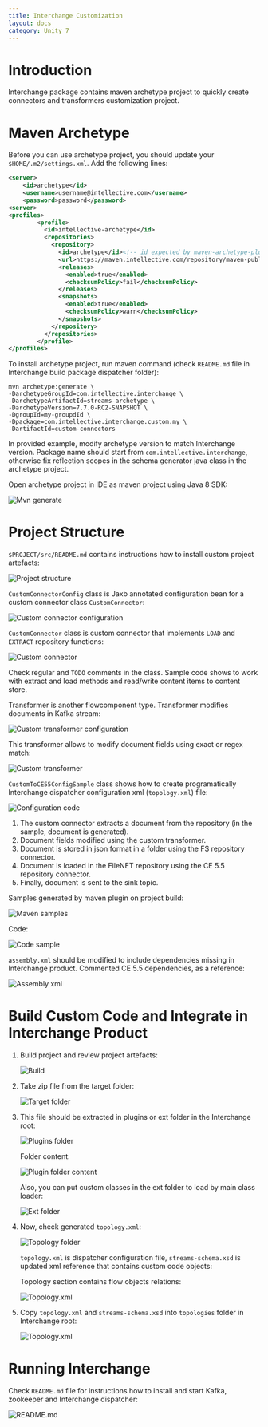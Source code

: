 ```yaml
---
title: Interchange Customization
layout: docs
category: Unity 7
---
```

# Introduction

Interchange package contains maven archetype project to quickly create connectors and transformers customization project.

# Maven Archetype
Before you can use archetype project, you should update your `$HOME/.m2/settings.xml`. Add the following lines:

```xml
<server>
    <id>archetype</id>
    <username>username@intellective.com</username>
    <password>password</password>
<server>
<profiles>
        <profile>
          <id>intellective-archetype</id>
          <repositories>
            <repository>
              <id>archetype</id><!-- id expected by maven-archetype-plugin to avoid fetching from everywhere -->
              <url>https://maven.intellective.com/repository/maven-public/</url>
              <releases>
                <enabled>true</enabled>
                <checksumPolicy>fail</checksumPolicy>
              </releases>
              <snapshots>
                <enabled>true</enabled>
                <checksumPolicy>warn</checksumPolicy>
              </snapshots>
            </repository>
          </repositories>
        </profile>
</profiles>
```

To install archetype project, run maven command (check `README.md` file in Interchange build package dispatcher folder):

```
mvn archetype:generate \
-DarchetypeGroupId=com.intellective.interchange \
-DarchetypeArtifactId=streams-archetype \
-DarchetypeVersion=7.7.0-RC2-SNAPSHOT \
-DgroupId=my-groupdId \
-Dpackage=com.intellective.interchange.custom.my \
-DartifactId=custom-connectors
```

In provided example, modify archetype version to match Interchange version.
Package name should start from `com.intellective.interchange`, otherwise fix reflection scopes in the schema generator java class in the archetype project.

Open archetype project in IDE as maven project using Java 8 SDK:

![Mvn generate](customization/images/01-cmd-mvn.png)

# Project Structure

`$PROJECT/src/README.md` contains instructions how to install custom project artefacts:

![Project structure](customization/images/02-project-structure.png)

`CustomConnectorConfig` class is Jaxb annotated configuration bean for a custom connector class `CustomConnector`:

![Custom connector configuration](customization/images/03-code-connector-config.png)

`CustomConnector` class is custom connector that implements `LOAD` and `EXTRACT` repository functions:

![Custom connector](customization/images/04-code-connector.png)

Check regular and `TODO` comments in the class. Sample code shows to work with extract and load methods and read/write content items to content store.

Transformer is another flowcomponent type. Transformer modifies documents in Kafka stream:

![Custom transformer configuration](customization/images/05-code-transformer-confg.png)

This transformer allows to modify document fields using exact or regex match:

![Custom transformer](customization/images/06-code-transformer.png)

`CustomToCE55ConfigSample` class shows how to create programatically Interchange dispatcher configuration xml (`topology.xml`) file:

![Configuration code](customization/images/07-code-config-topology.png)

1. The custom connector extracts a document from the repository (in the sample, document is generated).
2. Document fields modified using the custom transformer.
3. Document is stored in json format in a folder using the FS repository connector.
4. Document is loaded in the FileNET repository using the CE 5.5 repository connector.
5. Finally, document is sent to the sink topic.

Samples generated by maven plugin on project build:

![Maven samples](customization/images/08-maven-sample.png)

Code:

![Code sample](customization/images/09-code-sample.png)

`assembly.xml` should be modified to include dependencies missing in Interchange product. 
Commented CE 5.5 dependencies, as a reference:

![Assembly xml](customization/images/10-xml-assembly.png)

# Build Custom Code and Integrate in Interchange Product 

1. Build project and review project artefacts:

    ![Build](customization/images/11-cmd-build.png)

2. Take zip file from the target folder:

    ![Target folder](customization/images/12-target-folder.png)

3. This file should be extracted in plugins or ext folder in the Interchange root:

    ![Plugins folder](customization/images/13-plugins-folder.png)

    Folder content:

    ![Plugin folder content](customization/images/14-plugin-folder-content.png)

    Also, you can put custom classes in the ext folder to load by main class loader:

    ![Ext folder](customization/images/15-ext-folder.png)

4. Now, check generated `topology.xml`:

    ![Topology folder](customization/images/16-topology-folder.png)

    `topology.xml` is dispatcher configuration file, `streams-schema.xsd` is updated xml reference that contains custom code objects:

    Topology section contains flow objects relations:

    ![Topology.xml](customization/images/17-topology-xml.png)

5. Copy `topology.xml` and `streams-schema.xsd` into `topologies` folder in Interchange root:

    ![Topology.xml](customization/images/18-interchange-folder.png)

# Running Interchange

Check `README.md` file for instructions how to install and start Kafka, zookeeper and Interchange dispatcher:

![README.md](customization/images/19-readme.png)